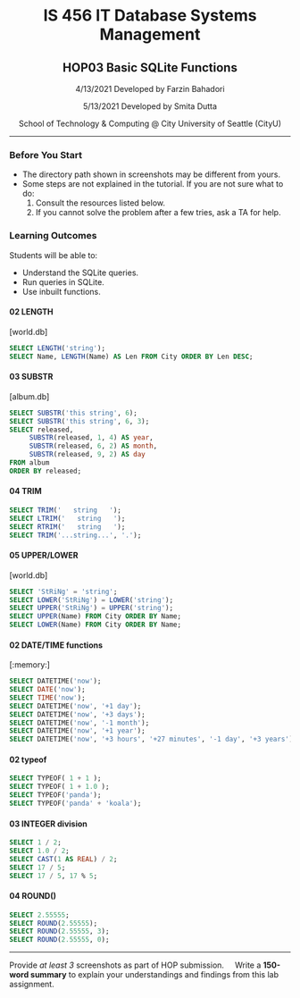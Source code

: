 <h1 style="text-align: center;">IS 456 IT Database Systems Management</h1>
<h2 style="text-align: center;">HOP03 Basic SQLite Functions</h2>
<p style="text-align: center;">4/13/2021 Developed by Farzin Bahadori</p>
<p style="text-align: center;">5/13/2021 Developed by Smita Dutta</p>
<p style="text-align: center;">School of Technology & Computing @ City University of Seattle (CityU)</p>

---

### Before You Start

- The directory path shown in screenshots may be different from yours.
- Some steps are not explained in the tutorial. If you are not sure what to do:
    1. Consult the resources listed below.
    2. If you cannot solve the problem after a few tries, ask a TA for help.

### Learning Outcomes

Students will be able to:

- Understand the SQLite queries.
- Run queries in SQLite.
- Use inbuilt functions.

#### 02 LENGTH

   [world.db]

   ```SQL
   SELECT LENGTH('string');
   SELECT Name, LENGTH(Name) AS Len FROM City ORDER BY Len DESC;
   ```

#### 03 SUBSTR

   [album.db]

   ```SQL
   SELECT SUBSTR('this string', 6);
   SELECT SUBSTR('this string', 6, 3);
   SELECT released,
        SUBSTR(released, 1, 4) AS year,
        SUBSTR(released, 6, 2) AS month,
        SUBSTR(released, 9, 2) AS day
   FROM album
   ORDER BY released;
   ```

#### 04 TRIM

   ```sql
   SELECT TRIM('   string   ');
   SELECT LTRIM('   string   ');
   SELECT RTRIM('   string   ');
   SELECT TRIM('...string...', '.');
   ```

#### 05 UPPER/LOWER

   [world.db]

   ```sql
   SELECT 'StRiNg' = 'string';
   SELECT LOWER('StRiNg') = LOWER('string');
   SELECT UPPER('StRiNg') = UPPER('string');
   SELECT UPPER(Name) FROM City ORDER BY Name;
   SELECT LOWER(Name) FROM City ORDER BY Name;
   ```

#### 02 DATE/TIME functions

   [:memory:]

   ```sql
   SELECT DATETIME('now');
   SELECT DATE('now');
   SELECT TIME('now');
   SELECT DATETIME('now', '+1 day');
   SELECT DATETIME('now', '+3 days');
   SELECT DATETIME('now', '-1 month');
   SELECT DATETIME('now', '+1 year');
   SELECT DATETIME('now', '+3 hours', '+27 minutes', '-1 day', '+3 years');
   ```

#### 02 typeof

   ```sql
   SELECT TYPEOF( 1 + 1 );
   SELECT TYPEOF( 1 + 1.0 );
   SELECT TYPEOF('panda');
   SELECT TYPEOF('panda' + 'koala');
   ```

#### 03 INTEGER division

   ```sql
   SELECT 1 / 2;
   SELECT 1.0 / 2;
   SELECT CAST(1 AS REAL) / 2;
   SELECT 17 / 5;
   SELECT 17 / 5, 17 % 5;
   ```

#### 04 ROUND()

   ```sql
   SELECT 2.55555;
   SELECT ROUND(2.55555);
   SELECT ROUND(2.55555, 3);
   SELECT ROUND(2.55555, 0);
   ```

---

Provide *at least 3* screenshots as part of HOP submission.
![]()
![]()
![]()
![]()
Write a __150-word summary__ to explain your understandings and findings from this lab assignment.
